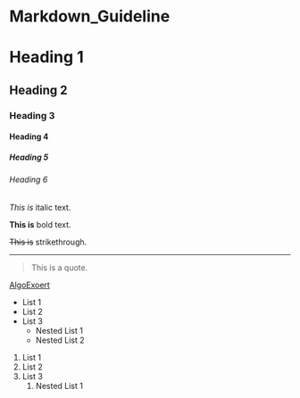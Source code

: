 # Markdown_Guideline

<!-- Headings -->

# Heading 1

## Heading 2

### Heading 3

#### Heading 4

##### Heading 5

###### Heading 6

<!-- Italics -->

_This is_ italic text.

<!-- Bold text -->

**This is** bold text.

<!-- Strikethrough -->

~~This is~~ strikethrough.

<!-- Horizontal Rule -->

---

<!-- Blockquote -->

> This is a quote.

<!-- Links -->

[AlgoExoert](https://www.algoexpert.io "AlgoExpert")

<!-- Unordered List -->

- List 1
- List 2
- List 3
  - Nested List 1
  - Nested List 2

<!-- Ordered List -->

1. List 1
2. List 2
3. List 3
   1. Nested List 1
